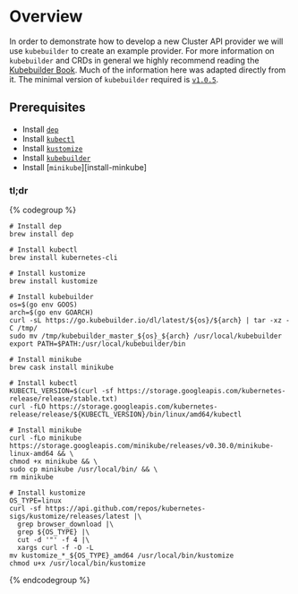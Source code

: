 # Overview

In order to demonstrate how to develop a new Cluster API provider we will use 
`kubebuilder` to create an example provider. For more information on `kubebuilder`
and CRDs in general we highly recommend reading the [Kubebuilder Book][kubebuilder-book].
Much of the information here was adapted directly from it. The minimal version of
`kubebuilder` required is [`v1.0.5`][kubebuilder-1.0.5].

## Prerequisites

- Install [`dep`][install-dep]
- Install [`kubectl`][kubectl-install]
- Install [`kustomize`][install-kustomize]
- Install [`kubebuilder`][install-kubebuilder]
- Install [`minikube`][install-minkube]

### tl;dr

{% codegroup %}
```bash::MacOS
# Install dep
brew install dep

# Install kubectl
brew install kubernetes-cli

# Install kustomize
brew install kustomize

# Install kubebuilder
os=$(go env GOOS)
arch=$(go env GOARCH)
curl -sL https://go.kubebuilder.io/dl/latest/${os}/${arch} | tar -xz -C /tmp/
sudo mv /tmp/kubebuilder_master_${os}_${arch} /usr/local/kubebuilder
export PATH=$PATH:/usr/local/kubebuilder/bin

# Install minikube
brew cask install minikube
```

```bash::Linux
# Install kubectl
KUBECTL_VERSION=$(curl -sf https://storage.googleapis.com/kubernetes-release/release/stable.txt)
curl -fLO https://storage.googleapis.com/kubernetes-release/release/${KUBECTL_VERSION}/bin/linux/amd64/kubectl

# Install minikube
curl -fLo minikube https://storage.googleapis.com/minikube/releases/v0.30.0/minikube-linux-amd64 && \
chmod +x minikube && \
sudo cp minikube /usr/local/bin/ && \
rm minikube

# Install kustomize
OS_TYPE=linux
curl -sf https://api.github.com/repos/kubernetes-sigs/kustomize/releases/latest |\
  grep browser_download |\
  grep ${OS_TYPE} |\
  cut -d '"' -f 4 |\
  xargs curl -f -O -L
mv kustomize_*_${OS_TYPE}_amd64 /usr/local/bin/kustomize
chmod u+x /usr/local/bin/kustomize
```
{% endcodegroup %}

[kubebuilder-book]: https://book.kubebuilder.io/
[install-dep]: https://github.com/golang/dep/blob/master/docs/installation.md
[kubectl-install]: http://kubernetes.io/docs/user-guide/prereqs/
[install-kustomize]: https://github.com/kubernetes-sigs/kustomize/blob/master/docs/INSTALL.md
[install-kubebuilder]: https://book.kubebuilder.io/quick-start.html
[install-minikube]: https://kubernetes.io/docs/tasks/tools/install-minikube/
[kubebuilder-1.0.5]: https://github.com/kubernetes-sigs/kubebuilder/releases/tag/v1.0.5
